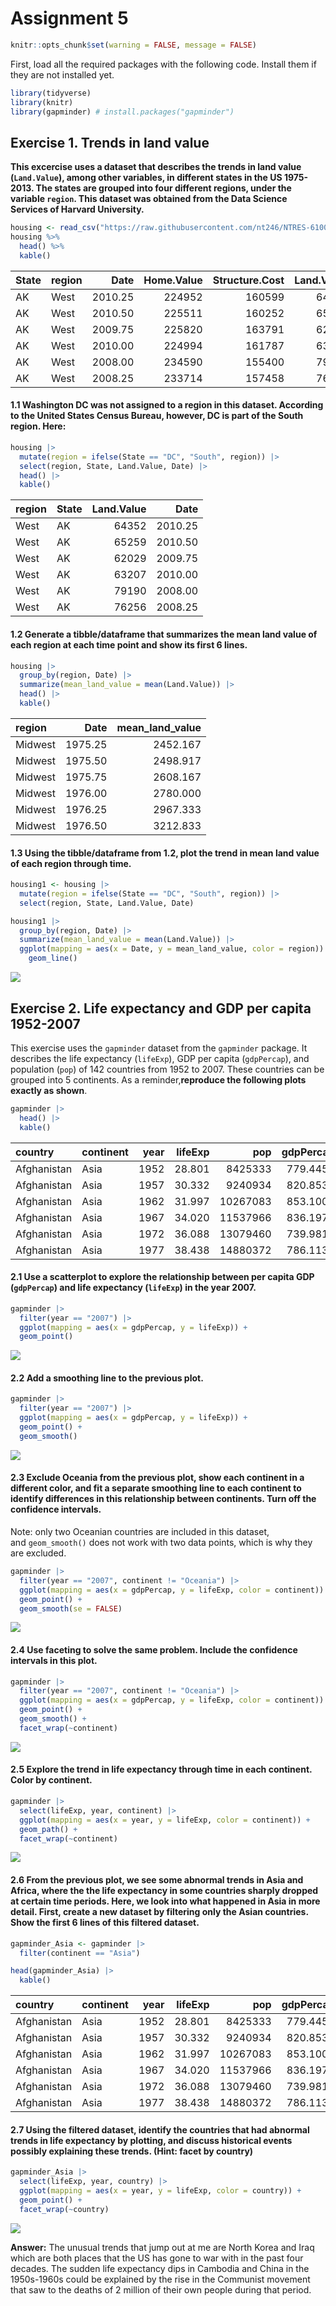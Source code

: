 # Assignment 5


``` r
knitr::opts_chunk$set(warning = FALSE, message = FALSE)
```

First, load all the required packages with the following code. Install
them if they are not installed yet.

``` r
library(tidyverse)
library(knitr)
library(gapminder) # install.packages("gapminder")
```

## Exercise 1. Trends in land value

**This excercise uses a dataset that describes the trends in land value
(`Land.Value`), among other variables, in different states in the US
1975-2013. The states are grouped into four different regions, under the
variable `region`. This dataset was obtained from the Data Science
Services of Harvard University.**

``` r
housing <- read_csv("https://raw.githubusercontent.com/nt246/NTRES-6100-data-science/master/datasets/landdata_states.csv")
housing %>%
  head() %>% 
  kable() 
```

| State | region | Date | Home.Value | Structure.Cost | Land.Value | Land.Share..Pct. | Home.Price.Index | Land.Price.Index | Year | Qrtr |
|:---|:---|---:|---:|---:|---:|---:|---:|---:|---:|---:|
| AK | West | 2010.25 | 224952 | 160599 | 64352 | 28.6 | 1.481 | 1.552 | 2010 | 1 |
| AK | West | 2010.50 | 225511 | 160252 | 65259 | 28.9 | 1.484 | 1.576 | 2010 | 2 |
| AK | West | 2009.75 | 225820 | 163791 | 62029 | 27.5 | 1.486 | 1.494 | 2009 | 3 |
| AK | West | 2010.00 | 224994 | 161787 | 63207 | 28.1 | 1.481 | 1.524 | 2009 | 4 |
| AK | West | 2008.00 | 234590 | 155400 | 79190 | 33.8 | 1.544 | 1.885 | 2007 | 4 |
| AK | West | 2008.25 | 233714 | 157458 | 76256 | 32.6 | 1.538 | 1.817 | 2008 | 1 |

#### 1.1 Washington DC was not assigned to a region in this dataset. According to the United States Census Bureau, however, DC is part of the South region. Here:

``` r
housing |> 
  mutate(region = ifelse(State == "DC", "South", region)) |> 
  select(region, State, Land.Value, Date) |> 
  head() |> 
  kable()
```

| region | State | Land.Value |    Date |
|:-------|:------|-----------:|--------:|
| West   | AK    |      64352 | 2010.25 |
| West   | AK    |      65259 | 2010.50 |
| West   | AK    |      62029 | 2009.75 |
| West   | AK    |      63207 | 2010.00 |
| West   | AK    |      79190 | 2008.00 |
| West   | AK    |      76256 | 2008.25 |

#### 1.2 Generate a tibble/dataframe that summarizes the mean land value of each region at each time point and show its first 6 lines.

``` r
housing |> 
  group_by(region, Date) |> 
  summarize(mean_land_value = mean(Land.Value)) |> 
  head() |> 
  kable()
```

| region  |    Date | mean_land_value |
|:--------|--------:|----------------:|
| Midwest | 1975.25 |        2452.167 |
| Midwest | 1975.50 |        2498.917 |
| Midwest | 1975.75 |        2608.167 |
| Midwest | 1976.00 |        2780.000 |
| Midwest | 1976.25 |        2967.333 |
| Midwest | 1976.50 |        3212.833 |

#### 1.3 Using the tibble/dataframe from 1.2, plot the trend in mean land value of each region through time.

``` r
housing1 <- housing |> 
  mutate(region = ifelse(State == "DC", "South", region)) |> 
  select(region, State, Land.Value, Date)

housing1 |> 
  group_by(region, Date) |> 
  summarize(mean_land_value = mean(Land.Value)) |> 
  ggplot(mapping = aes(x = Date, y = mean_land_value, color = region)) +
    geom_line()
```

![](Assignment_5_files/figure-commonmark/unnamed-chunk-6-1.png)

## Exercise 2. Life expectancy and GDP per capita 1952-2007

This exercise uses the `gapminder` dataset from the `gapminder` package.
It describes the life expectancy (`lifeExp`), GDP per capita
(`gdpPercap`), and population (`pop`) of 142 countries from 1952 to
2007. These countries can be grouped into 5 continents. As a
reminder,**reproduce the following plots exactly as shown**.

``` r
gapminder |> 
  head() |> 
  kable()
```

| country     | continent | year | lifeExp |      pop | gdpPercap |
|:------------|:----------|-----:|--------:|---------:|----------:|
| Afghanistan | Asia      | 1952 |  28.801 |  8425333 |  779.4453 |
| Afghanistan | Asia      | 1957 |  30.332 |  9240934 |  820.8530 |
| Afghanistan | Asia      | 1962 |  31.997 | 10267083 |  853.1007 |
| Afghanistan | Asia      | 1967 |  34.020 | 11537966 |  836.1971 |
| Afghanistan | Asia      | 1972 |  36.088 | 13079460 |  739.9811 |
| Afghanistan | Asia      | 1977 |  38.438 | 14880372 |  786.1134 |

#### 2.1 Use a scatterplot to explore the relationship between per capita GDP (`gdpPercap`) and life expectancy (`lifeExp`) in the year 2007.

``` r
gapminder |> 
  filter(year == "2007") |> 
  ggplot(mapping = aes(x = gdpPercap, y = lifeExp)) +
  geom_point()
```

![](Assignment_5_files/figure-commonmark/unnamed-chunk-8-1.png)

#### 2.2 Add a smoothing line to the previous plot.

``` r
gapminder |> 
  filter(year == "2007") |> 
  ggplot(mapping = aes(x = gdpPercap, y = lifeExp)) +
  geom_point() +
  geom_smooth()
```

![](Assignment_5_files/figure-commonmark/unnamed-chunk-9-1.png)

#### 2.3 Exclude Oceania from the previous plot, show each continent in a different color, and fit a separate smoothing line to each continent to identify differences in this relationship between continents. Turn off the confidence intervals.

Note: only two Oceanian countries are included in this dataset,
and `geom_smooth()` does not work with two data points, which is why
they are excluded.

``` r
gapminder |> 
  filter(year == "2007", continent != "Oceania") |> 
  ggplot(mapping = aes(x = gdpPercap, y = lifeExp, color = continent)) +
  geom_point() +
  geom_smooth(se = FALSE)
```

![](Assignment_5_files/figure-commonmark/unnamed-chunk-10-1.png)

#### 2.4 Use faceting to solve the same problem. Include the confidence intervals in this plot.

``` r
gapminder |> 
  filter(year == "2007", continent != "Oceania") |> 
  ggplot(mapping = aes(x = gdpPercap, y = lifeExp, color = continent)) +
  geom_point() +
  geom_smooth() +
  facet_wrap(~continent) 
```

![](Assignment_5_files/figure-commonmark/unnamed-chunk-11-1.png)

#### 2.5 Explore the trend in life expectancy through time in each continent. Color by continent.

``` r
gapminder |> 
  select(lifeExp, year, continent) |> 
  ggplot(mapping = aes(x = year, y = lifeExp, color = continent)) +
  geom_path() +
  facet_wrap(~continent)
```

![](Assignment_5_files/figure-commonmark/unnamed-chunk-12-1.png)

#### 2.6 From the previous plot, we see some abnormal trends in Asia and Africa, where the the life expectancy in some countries sharply dropped at certain time periods. Here, we look into what happened in Asia in more detail. First, create a new dataset by filtering only the Asian countries. Show the first 6 lines of this filtered dataset.

``` r
gapminder_Asia <- gapminder |> 
  filter(continent == "Asia")

head(gapminder_Asia) |> 
  kable()
```

| country     | continent | year | lifeExp |      pop | gdpPercap |
|:------------|:----------|-----:|--------:|---------:|----------:|
| Afghanistan | Asia      | 1952 |  28.801 |  8425333 |  779.4453 |
| Afghanistan | Asia      | 1957 |  30.332 |  9240934 |  820.8530 |
| Afghanistan | Asia      | 1962 |  31.997 | 10267083 |  853.1007 |
| Afghanistan | Asia      | 1967 |  34.020 | 11537966 |  836.1971 |
| Afghanistan | Asia      | 1972 |  36.088 | 13079460 |  739.9811 |
| Afghanistan | Asia      | 1977 |  38.438 | 14880372 |  786.1134 |

#### 2.7 Using the filtered dataset, identify the countries that had abnormal trends in life expectancy **by plotting**, and discuss historical events possibly explaining these trends. (Hint: facet by country)

``` r
gapminder_Asia |> 
  select(lifeExp, year, country) |> 
  ggplot(mapping = aes(x = year, y = lifeExp, color = country)) +
  geom_point() +
  facet_wrap(~country)
```

![](Assignment_5_files/figure-commonmark/unnamed-chunk-14-1.png)

**Answer:** The unusual trends that jump out at me are North Korea and
Iraq which are both places that the US has gone to war with in the past
four decades. The sudden life expectancy dips in Cambodia and China in
the 1950s-1960s could be explained by the rise in the Communist movement
that saw to the deaths of 2 million of their own people during that
period.
